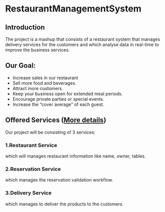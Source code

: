 # RestaurantManagementSystem

## Introduction
The project is a mashup that consists of a restaurant system that manages delivery services for the customers and which analyse data in real-time to improve the business services. 


## Our Goal:
* Increase sales in our restaurant
* Sell more food and beverages.
* Attract more customers.
* Keep your business open for extended meal periods.
* Encourage private parties or special events.
* Increase the “cover average” of each guest.

## Offered Services ([More details](https://github.com/youssefMes/RestaurantManagementSystem/wiki/Offered-Services))
Our project will be consisting of 3 services:

### 1.Restaurant Service
which will manages restaurant information like name, owner, tables.

### 2.Reservation Service
which manages the reservation validation workflow.

### 3.Delivery Service
which manages to deliver the products to the customers.
